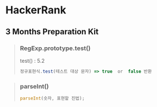 # HackerRank

## 3 Months Preparation Kit

> ### RegExp.prototype.test()
>
> test() : 5.2
>
> ```javascript
> 정규표현식.test(테스트 대상 문자) => true  or  false 반환
> ```

> ### parseInt()
>
> ```javascript
> parseInt(숫자, 표현할 진법);
> ```
